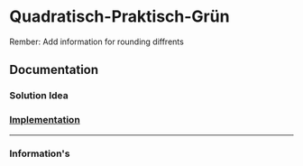# Quadratisch-Praktisch-Grün
Rember: Add information for rounding diffrents 

## Documentation

### Solution Idea

### [Implementation](./solver.ts)

------------------------------------------------------------------------

### Information's

